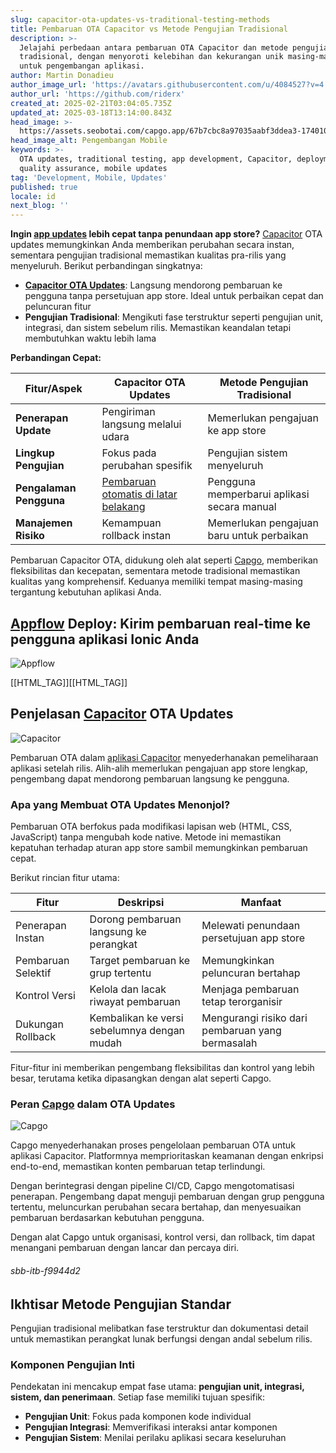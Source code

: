 ```yaml
---
slug: capacitor-ota-updates-vs-traditional-testing-methods
title: Pembaruan OTA Capacitor vs Metode Pengujian Tradisional
description: >-
  Jelajahi perbedaan antara pembaruan OTA Capacitor dan metode pengujian
  tradisional, dengan menyoroti kelebihan dan kekurangan unik masing-masing
  untuk pengembangan aplikasi.
author: Martin Donadieu
author_image_url: 'https://avatars.githubusercontent.com/u/4084527?v=4'
author_url: 'https://github.com/riderx'
created_at: 2025-02-21T03:04:05.735Z
updated_at: 2025-03-18T13:14:00.843Z
head_image: >-
  https://assets.seobotai.com/capgo.app/67b7cbc8a97035aabf3ddea3-1740107095515.jpg
head_image_alt: Pengembangan Mobile
keywords: >-
  OTA updates, traditional testing, app development, Capacitor, deployment,
  quality assurance, mobile updates
tag: 'Development, Mobile, Updates'
published: true
locale: id
next_blog: ''
---
```


**Ingin [app updates](https://capgo.app/plugins/capacitor-updater/) lebih cepat tanpa penundaan app store?** [Capacitor](https://capacitorjs.com/) OTA updates memungkinkan Anda memberikan perubahan secara instan, sementara pengujian tradisional memastikan kualitas pra-rilis yang menyeluruh. Berikut perbandingan singkatnya:

-   **[Capacitor OTA Updates](https://capgo.app/ja/)**: Langsung mendorong pembaruan ke pengguna tanpa persetujuan app store. Ideal untuk perbaikan cepat dan peluncuran fitur
-   **Pengujian Tradisional**: Mengikuti fase terstruktur seperti pengujian unit, integrasi, dan sistem sebelum rilis. Memastikan keandalan tetapi membutuhkan waktu lebih lama

**Perbandingan Cepat:**

| Fitur/Aspek | Capacitor OTA Updates | Metode Pengujian Tradisional |
| --- | --- | --- |
| **Penerapan Update** | Pengiriman langsung melalui udara | Memerlukan pengajuan ke app store |
| **Lingkup Pengujian** | Fokus pada perubahan spesifik | Pengujian sistem menyeluruh |
| **Pengalaman Pengguna** | [Pembaruan otomatis di latar belakang](https://capgo.app/docs/plugin/self-hosted/auto-update/) | Pengguna memperbarui aplikasi secara manual |
| **Manajemen Risiko** | Kemampuan rollback instan | Memerlukan pengajuan baru untuk perbaikan |

Pembaruan Capacitor OTA, didukung oleh alat seperti [Capgo](https://capgo.app/), memberikan fleksibilitas dan kecepatan, sementara metode tradisional memastikan kualitas yang komprehensif. Keduanya memiliki tempat masing-masing tergantung kebutuhan aplikasi Anda.

## [Appflow](https://ionicio/appflow/) Deploy: Kirim pembaruan real-time ke pengguna aplikasi Ionic Anda

![Appflow](https://mars-imagesimgixnet/seobot/screenshots/ionicio-7ef34251b5ccfe1dba6d8c040dae490b-2025-02-21jpg?auto=compress)

[[HTML_TAG]][[HTML_TAG]]

## Penjelasan [Capacitor](https://capacitorjs.com/) OTA Updates

![Capacitor](https://mars-imagesimgixnet/seobot/screenshots/capacitorjs.com-4c1a6a7e452082d30f5bff9840b00b7d-2025-02-21jpg?auto=compress)

Pembaruan OTA dalam [aplikasi Capacitor](https://capgo.app/blog/capacitor-comprehensive-guide/) menyederhanakan pemeliharaan aplikasi setelah rilis. Alih-alih memerlukan pengajuan app store lengkap, pengembang dapat mendorong pembaruan langsung ke pengguna.

### Apa yang Membuat OTA Updates Menonjol?

Pembaruan OTA berfokus pada modifikasi lapisan web (HTML, CSS, JavaScript) tanpa mengubah kode native. Metode ini memastikan kepatuhan terhadap aturan app store sambil memungkinkan pembaruan cepat.

Berikut rincian fitur utama:

| Fitur | Deskripsi | Manfaat |
| --- | --- | --- |
| Penerapan Instan | Dorong pembaruan langsung ke perangkat | Melewati penundaan persetujuan app store |
| Pembaruan Selektif | Target pembaruan ke grup tertentu | Memungkinkan peluncuran bertahap |
| Kontrol Versi | Kelola dan lacak riwayat pembaruan | Menjaga pembaruan tetap terorganisir |
| Dukungan Rollback | Kembalikan ke versi sebelumnya dengan mudah | Mengurangi risiko dari pembaruan yang bermasalah |

Fitur-fitur ini memberikan pengembang fleksibilitas dan kontrol yang lebih besar, terutama ketika dipasangkan dengan alat seperti Capgo.

### Peran [Capgo](https://capgo.app/) dalam OTA Updates

![Capgo](https://mars-imagesimgixnet/seobot/screenshots/capgo.app-26aea05b7e2e737b790a9becb40f7bc5-2025-02-21jpg?auto=compress)

Capgo menyederhanakan proses pengelolaan pembaruan OTA untuk aplikasi Capacitor. Platformnya memprioritaskan keamanan dengan enkripsi end-to-end, memastikan konten pembaruan tetap terlindungi.

Dengan berintegrasi dengan pipeline CI/CD, Capgo mengotomatisasi penerapan. Pengembang dapat menguji pembaruan dengan grup pengguna tertentu, meluncurkan perubahan secara bertahap, dan menyesuaikan pembaruan berdasarkan kebutuhan pengguna.

Dengan alat Capgo untuk organisasi, kontrol versi, dan rollback, tim dapat menangani pembaruan dengan lancar dan percaya diri.

###### sbb-itb-f9944d2

## Ikhtisar Metode Pengujian Standar

Pengujian tradisional melibatkan fase terstruktur dan dokumentasi detail untuk memastikan perangkat lunak berfungsi dengan andal sebelum rilis.

### Komponen Pengujian Inti

Pendekatan ini mencakup empat fase utama: **pengujian unit, integrasi, sistem, dan penerimaan**. Setiap fase memiliki tujuan spesifik:

-   **Pengujian Unit**: Fokus pada komponen kode individual
-   **Pengujian Integrasi**: Memverifikasi interaksi antar komponen
-   **Pengujian Sistem**: Menilai perilaku aplikasi secara keseluruhan